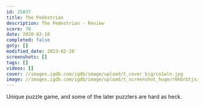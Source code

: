 ```yaml
---
id: 25837
title: The Pedestrian
description: The Pedestrian - Review
score: 70
date: 2020-02-10
completed: false
goty: []
modified_date: 2023-02-28
screenshots: []
tags: []
videos: []
cover: //images.igdb.com/igdb/image/upload/t_cover_big/co1wln.jpg
image: //images.igdb.com/igdb/image/upload/t_screenshot_huge/r0kbrbtjxxecauq6vujm.jpg
---
```

Unique puzzle game, and some of the later puzzlers are hard as heck.